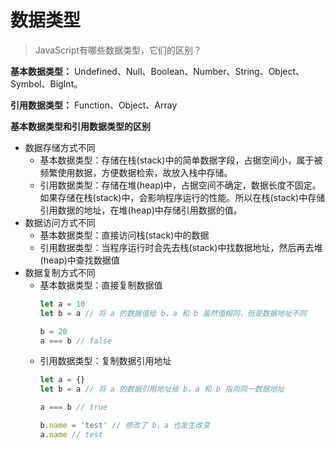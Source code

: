 <!--info-header-start-->
<h1>
  数据类型
</h1>
<!--info-header-end-->

>JavaScript有哪些数据类型，它们的区别？

**基本数据类型：**
Undefined、Null、Boolean、Number、String、Object、Symbol、BigInt。

**引用数据类型：**
Function、Object、Array

**基本数据类型和引用数据类型的区别**
- 数据存储方式不同
  - 基本数据类型：存储在栈(stack)中的简单数据字段，占据空间小，属于被频繁使用数据，方便数据检索，故放入栈中存储。
  - 引用数据类型：存储在堆(heap)中，占据空间不确定，数据长度不固定。如果存储在栈(stack)中，会影响程序运行的性能。所以在栈(stack)中存储引用数据的地址，在堆(heap)中存储引用数据的值。
- 数据访问方式不同
  - 基本数据类型：直接访问栈(stack)中的数据
  - 引用数据类型：当程序运行时会先去栈(stack)中找数据地址，然后再去堆(heap)中查找数据值
- 数据复制方式不同
  - 基本数据类型：直接复制数据值
    ```js
    let a = 10
    let b = a // 将 a 的数据值给 b，a 和 b 虽然值相同，但是数据地址不同

    b = 20
    a === b // false
    ```
  - 引用数据类型：复制数据引用地址
    ```js
    let a = {}
    let b = a // 将 a 的数据引用地址给 b，a 和 b 指向同一数据地址

    a === b // true

    b.name = 'test' // 修改了 b，a 也发生改变
    a.name // test
    ```

